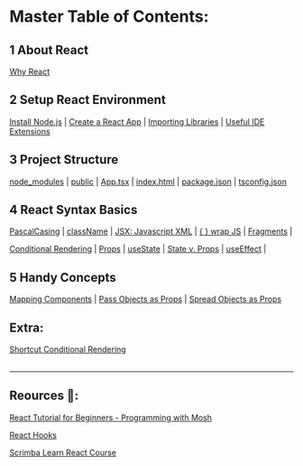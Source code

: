 # Master Table of Contents:

## 1 About React
[Why React](https://github.com/lillyxcko/React-Notebook/blob/main/1-About-React.md#why-react)

## 2 Setup React Environment
[Install Node.js](https://github.com/lillyxcko/React-Notebook/blob/main/2-Setup-React-Environment.md#install-nodejs)     |     [Create a React App](https://github.com/lillyxcko/React-Notebook/blob/main/2-Setup-React-Environment.md#create-a-react-app)     |     [Importing Libraries](https://github.com/lillyxcko/React-Notebook/blob/main/2-Setup-React-Environment.md#example-importing-bootstrap5-library)     |     [Useful IDE Extensions](https://github.com/lillyxcko/React-Notebook/blob/main/2-Setup-React-Environment.md#useful-ide-extensions)

## 3 Project Structure
[node_modules](https://github.com/lillyxcko/React-Notebook/blob/main/3-Project-Structure.md#node_modules)     |     [public](https://github.com/lillyxcko/React-Notebook/blob/main/3-Project-Structure.md#public)     |     [App.tsx](https://github.com/lillyxcko/React-Notebook/blob/main/3-Project-Structure.md#apptsx)     |     [index.html](https://github.com/lillyxcko/React-Notebook/blob/main/3-Project-Structure.md#indexhtml)     |     [package.json](https://github.com/lillyxcko/React-Notebook/blob/main/3-Project-Structure.md#packagejson)     |     [tsconfig.json](https://github.com/lillyxcko/React-Notebook/blob/main/3-Project-Structure.md#tsconfigjson)

## 4 React Syntax Basics
[PascalCasing](https://github.com/lillyxcko/React-Notebook/blob/main/4-React-Syntax.md#PascalCasing)     |     [className](https://github.com/lillyxcko/React-Notebook/blob/main/4-React-Syntax.md#className)     |     [JSX: Javascript XML](https://github.com/lillyxcko/React-Notebook/blob/main/4-React-Syntax.md#jsx-javascript-xml)     |     [{ } wrap JS](https://github.com/lillyxcko/React-Notebook/blob/main/4-React-Syntax.md#jsx-javascript-xml)     |     [Fragments](https://github.com/lillyxcko/React-Notebook/blob/main/4-React-Syntax.md#fragments)     |

[Conditional Rendering](https://github.com/lillyxcko/React-Notebook/blob/main/4-React-Syntax.md#conditional-rendering)     |     [Props](https://github.com/lillyxcko/React-Notebook/blob/main/4-React-Syntax.md#props)     |     [useState](https://github.com/lillyxcko/React-Notebook/blob/main/4-React-Syntax.md#usestate)     |     [State v. Props](https://github.com/lillyxcko/React-Notebook/blob/main/4-React-Syntax.md#state-v-props)     |     [useEffect](https://github.com/lillyxcko/React-Notebook/blob/main/4-React-Syntax.md#useeffect)     |

## 5 Handy Concepts
[Mapping Components](https://github.com/lillyxcko/React-Notebook/blob/main/5-Handy-Concepts.md#MappingComponents)     |     [Pass Objects as Props](https://github.com/lillyxcko/React-Notebook/blob/main/5-Handy-Concepts.md#pass-objects-as-props)     |     [Spread Objects as Props](https://github.com/lillyxcko/React-Notebook/blob/main/5-Handy-Concepts.md#spread-objects-as-props)

## Extra: 
[Shortcut Conditional Rendering](https://github.com/lillyxcko/React-Notebook/blob/main/TIL-Useful-Notes.md)     
<br>
<hr>

## Reources :tada::

[React Tutorial for Beginners - Programming with Mosh](https://www.youtube.com/watch?v=SqcY0GlETPk)

[React Hooks](https://react.dev/reference/react/hooks)

[Scrimba Learn React Course](https://scrimba.com/learn/learnreact)
